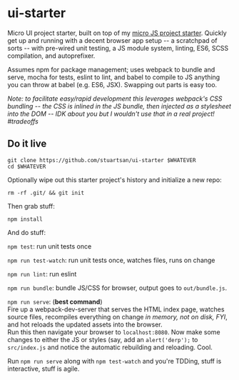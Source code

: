 # ui-starter

Micro UI project starter, built on top of my [micro JS project starter](https://github.com/stuartsan/js-starter). 
Quickly get up and running with a decent browser app setup -- a scratchpad of 
sorts -- with pre-wired unit testing, a JS module system, linting, ES6, SCSS 
compilation, and autoprefixer.

Assumes npm for package management; uses webpack to bundle and serve, mocha
for tests, eslint to lint, and babel to compile to JS anything you can throw at 
babel (e.g. ES6, JSX). Swapping out parts is easy too. 

_Note: to facilitate easy/rapid development this leverages webpack's CSS 
bundling -- the CSS is inlined in the JS bundle, then injected as a stylesheet 
into the DOM -- IDK about you but I wouldn't use that in a real project! #tradeoffs_

## Do it live

`git clone https://github.com/stuartsan/ui-starter $WHATEVER`  
`cd $WHATEVER`

Optionally wipe out this starter project's history and initialize a new repo:

`rm -rf .git/ && git init`

Then grab stuff:

`npm install`

And do stuff: 

`npm test`: run unit tests once 

`npm run test-watch`: run unit tests once, watches files, runs on change 

`npm run lint`: run eslint

`npm run bundle`: bundle JS/CSS for browser, output goes to `out/bundle.js`.

`npm run serve`: (**best command**)  
Fire up a webpack-dev-server that serves the HTML index page, watches source 
files, recompiles everything on change _in memory, not on disk, FYI_, and hot 
reloads the updated assets into the browser.  
Run this then navigate your browser to `localhost:8080`. Now make some changes 
to either the JS or styles (say, add an `alert('derp');` to `src/index.js` and 
notice the automatic rebuilding and reloading. Cool.

Run `npm run serve` along with `npm test-watch` and you're TDDing, stuff is 
interactive, stuff is agile.
